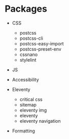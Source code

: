 # Packages

- CSS
    - postcss
    - postcss-cli
    - postcss-easy-import
    - postcss-preset-env
    - cssnano
    - stylelint
- JS
- Accessibility
- Eleventy
    - critical css
    - sitemap
    - eleventy img
    - eleventy
    - eleventy navigation

- Formatting
